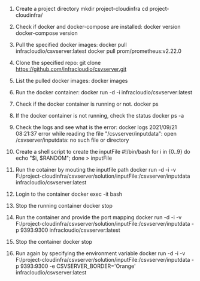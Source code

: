 1) Create a project directory
     mkdir project-cloudinfra
     cd project-cloudinfra/
2) Check if docker and docker-compose are installed:
     docker version
     docker-compose version
3) Pull the specified docker images:
     docker pull infracloudio/csvserver:latest
     docker pull prom/prometheus:v2.22.0
4) Clone the specified repo:
     git clone https://github.com/infracloudio/csvserver.git
5) List the pulled docker images:
     docker images
6) Run the docker container:
     docker run -d -i infracloudio/csvserver:latest	
7) Check if the docker container is running or not.
     docker ps
8) If the docker container is not running, check the status
     docker ps -a
9) Check the logs and see what is the error:
     docker logs <container-id>
2021/09/21 08:21:37 error while reading the file "/csvserver/inputdata": open /csvserver/inputdata: no such file or directory
10) Create a shell script to create the inputFile
#!/bin/bash
for i in {0..9}
do
   echo "$i, $RANDOM"; 
done > inputFile
11) Run the cotainer by mouting the inputfile path
    docker run -d -i -v F:/project-cloudinfra/csvserver/solution/inputFile:/csvserver/inputdata infracloudio/csvserver:latest
12) Login to the container
    docker exec -it <container-id> bash

13) Stop the running container
    docker stop <container-id>
14) Run the container and provide the port mapping
    docker run -d -i -v F:/project-cloudinfra/csvserver/solution/inputFile:/csvserver/inputdata -p 9393:9300 infracloudio/csvserver:latest
15) Stop the container
    docker stop <container-id>
16) Run again by specifying the environment variable
    docker run -d -i -v F:/project-cloudinfra/csvserver/solution/inputFile:/csvserver/inputdata -p 9393:9300 -e CSVSERVER_BORDER='Orange' infracloudio/csvserver:latest




